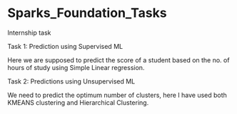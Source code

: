 # Sparks_Foundation_Tasks
Internship task

Task 1: Prediction using Supervised ML

Here we are supposed to predict the score of a student based on the no. of hours of study using Simple Linear regression.

Task 2: Predictions using Unsupervised ML

We need to predict the optimum number of clusters, here I have used both KMEANS clustering and Hierarchical Clustering.
